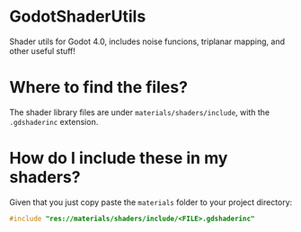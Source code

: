 # GodotShaderUtils
Shader utils for Godot 4.0, includes noise funcions, triplanar mapping, and other useful stuff!

# Where to find the files?
The shader library files are under `materials/shaders/include`, with the `.gdshaderinc` extension.

# How do I include these in my shaders?
Given that you just copy paste the `materials` folder to your project directory:
```C
#include "res://materials/shaders/include/<FILE>.gdshaderinc"
```
